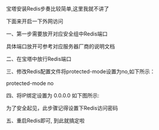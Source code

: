 宝塔安装Redis步奏比较简单,这里我就不讲了

下面来开启一下外网访问

一、第一步需要放开对应安全组中Redis端口

具体端口放开可参考对应服务器厂商的说明文档

二、在宝塔中放行Redis端口

三、修改Redis配置文件将protected-mode设置为no,如下所示：

protected-mode no



四、将IP绑定设置为 0.0.0.0 如下图所示:

为了安全起见，此步骤记得设置下Redis访问密码

五、重启Redis即可, 到此就搞定啦
